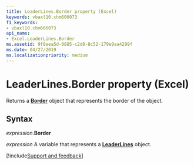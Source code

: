 ```yaml
---
title: LeaderLines.Border property (Excel)
keywords: vbaxl10.chm606073
f1_keywords:
- vbaxl10.chm606073
api_name:
- Excel.LeaderLines.Border
ms.assetid: 9f8eea5d-0885-c2d8-8c52-179e9aa4299f
ms.date: 04/27/2019
ms.localizationpriority: medium
---
```



# LeaderLines.Border property (Excel)

Returns a **[Border](Excel.Border(object).md)** object that represents the border of the object.


## Syntax

_expression_.**Border**

_expression_ A variable that represents a **[LeaderLines](excel.leaderlines(object).md)** object.




[!include[Support and feedback](~/includes/feedback-boilerplate.md)]